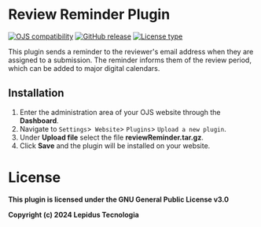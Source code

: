 # Review Reminder Plugin 

[![OJS compatibility](https://img.shields.io/badge/ojs-3.4.0.x-brightgreen)](https://github.com/pkp/ojs/tree/stable-3_4_0)
[![GitHub release](https://img.shields.io/github/v/release/lepidus/reviewReminder)](https://github.com/lepidus/reviewReminder/releases)
[![License type](https://img.shields.io/github/license/lepidus/reviewReminder)](https://github.com/lepidus/reviewReminder/blob/main/LICENSE)

This plugin sends a reminder to the reviewer's email address when they are assigned to a submission. The reminder informs them of the review period, which can be added to major digital calendars.

## Installation

1. Enter the administration area of ​​your OJS website through the __Dashboard__.
2. Navigate to `Settings`>` Website`> `Plugins`> `Upload a new plugin`.
3. Under __Upload file__ select the file __reviewReminder.tar.gz__.
4. Click __Save__ and the plugin will be installed on your website.

# License
__This plugin is licensed under the GNU General Public License v3.0__

__Copyright (c) 2024 Lepidus Tecnologia__